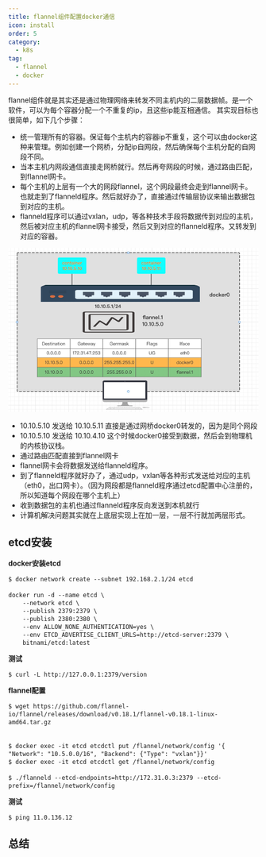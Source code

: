 ```yaml
---
title: flannel组件配置docker通信
icon: install
order: 5
category:
  - k8s
tag:
  - flannel
  - docker
---
```


flannel组件就是其实还是通过物理网络来转发不同主机内的二层数据帧。是一个软件，可以为每个容器分配一个不重复的ip，且这些ip能互相通信。
其实现目标也很简单，如下几个步骤：

- 统一管理所有的容器。保证每个主机内的容器ip不重复，这个可以由docker这种来管理。例如创建一个网桥，分配ip自网段，然后确保每个主机分配的自网段不同。
- 当本主机内网段通信直接走网桥就行。然后再夸网段的时候，通过路由匹配，到flannel网卡。
- 每个主机的上层有一个大的网段flannel，这个网段最终会走到flannel网卡。也就走到了flanneld程序。然后就好办了，直接通过传输层协议来输出数据包到对应的主机。
- flanneld程序可以通过vxlan，udp，等各种技术手段将数据传到对应的主机，然后被对应主机的flannel网卡接受，然后又到对应的flanneld程序。又转发到对应的容器。

![flannel](./assets/flannel.png)

- 10.10.5.10 发送给 10.10.5.11 直接是通过网桥docker0转发的，因为是同个网段
- 10.10.5.10 发送给 10.10.4.10 这个时候docker0接受到数据，然后会到物理机的内核协议栈。
- 通过路由匹配直接到flannel网卡
- flannel网卡会将数据发送给flanneld程序。
- 到了flanneld程序就好办了，通过udp，vxlan等各种形式发送给对应的主机（eth0，出口网卡）。（因为网段都是flanneld程序通过etcd配置中心注册的，所以知道每个网段在哪个主机上）
- 收到数据包的主机也通过flanneld程序反向发送到本机就行
- 计算机解决问题其实就在上底层实现上在加一层，一层不行就加两层形式。

## etcd安装

**docker安装etcd**

```shell
$ docker network create --subnet 192.168.2.1/24 etcd

docker run -d --name etcd \
    --network etcd \
    --publish 2379:2379 \
    --publish 2380:2380 \
    --env ALLOW_NONE_AUTHENTICATION=yes \
    --env ETCD_ADVERTISE_CLIENT_URLS=http://etcd-server:2379 \
    bitnami/etcd:latest
```

**测试**

```shell
$ curl -L http://127.0.0.1:2379/version
```

**flannel配置**

```shell
$ wget https://github.com/flannel-io/flannel/releases/download/v0.18.1/flannel-v0.18.1-linux-amd64.tar.gz


$ docker exec -it etcd etcdctl put /flannel/network/config '{ "Network": "10.5.0.0/16", "Backend": {"Type": "vxlan"}}'
$ docker exec -it etcd etcdctl get /flannel/network/config

$ ./flanneld --etcd-endpoints=http://172.31.0.3:2379 --etcd-prefix=/flannel/network/config
```

**测试**

```shell
$ ping 11.0.136.12
```

## 总结



